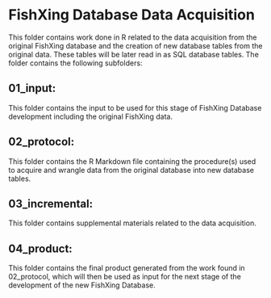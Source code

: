 # FishXing Database Data Acquisition

This folder contains work done in R related to the data acquisition from the original FishXing database and the creation of new database tables from the original data. These tables will be later read in as SQL database tables. The folder contains the following subfolders:

## 01_input:

This folder contains the input to be used for this stage of FishXing Database development including the original FishXing data.

## 02_protocol:

This folder contains the R Markdown file containing the procedure(s) used to acquire and wrangle data from the original database into new database tables.

## 03_incremental:

This folder contains supplemental materials related to the data acquisition.

## 04_product:

This folder contains the final product generated from the work found in 02_protocol, which will then be used as input for the next stage of the development of the new FishXing Database.